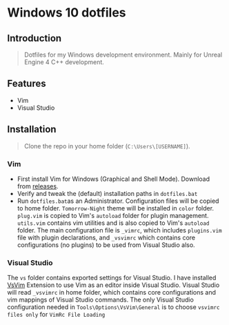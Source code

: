 # Windows 10 dotfiles

## Introduction

> Dotfiles for my Windows development environment. Mainly for Unreal Engine 4 C++ development.

## Features

* Vim
* Visual Studio

## Installation

> Clone the repo in your home folder (`C:\Users\[USERNAME]`).
### Vim
* First install Vim for Windows (Graphical and Shell Mode). Download from [releases](https://github.com/vim/vim-win32-installer/releases).
* Verify and tweak the (default) installation paths in `dotfiles.bat`
* Run `dotfiles.bat`as an Administrator. Configuration files will be copied to home folder. `Tomorrow-Night` theme will be installed in `color` folder. `plug.vim` is copied to Vim's `autoload` folder for plugin management. `utils.vim` contains vim utilities and is also copied to Vim's `autoload` folder. The main configuration file is `_vimrc`, which includes `plugins.vim` file with plugin declarations, and  `_vsvimrc` which contains core configurations (no plugins) to be used from Visual Studio also.

### Visual Studio
The `vs` folder contains exported settings for Visual Studio.
I have installed [VsVim](https://marketplace.visualstudio.com/items?itemName=JaredParMSFT.VsVim)  Extension to use Vim as an editor inside Visual Studio. Visual Studio will read `_vsvimrc` in home folder, which contains core configurations and vim mappings of Visual Studio commands. The only Visual Studio configuration needed in `Tools\Options\VsVim\General` is to choose `vsvimrc files only` for `VimRc File Loading`
